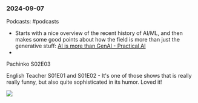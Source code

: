 ### 2024-09-07
Podcasts: #podcasts 
* Starts with a nice overview of the recent history of AI/ML, and then makes some good points about how the field is more than just the generative stuff:  [AI is more than GenAI - Practical AI](https://lnns.co/KiBaNEcd6b1) 
* 

Pachinko S02E03

English Teacher S01E01 and S01E02 - It's one of those shows that is really really funny, but also quite sophisticated in its humor. Loved it!

![](https://www.youtube.com/watch?v=jfvKrsaZrEA)

